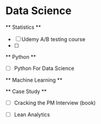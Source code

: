 # Data Science

** Statistics **
- [ ] Udemy A/B testing course
- [ ] 

** Python **
- [ ] Python For Data Science


** Machine Learning **

** Case Study **
- [ ] Cracking the PM Interview (book)
- [ ] Lean Analytics


  
